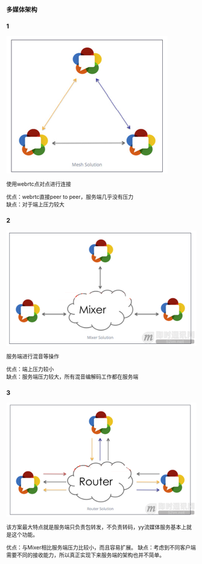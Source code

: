 <!--
 * @Author: xiuquanxu
 * @Company: kaochong
 * @Date: 2020-12-30 20:04:32
 * @LastEditors: xiuquanxu
 * @LastEditTime: 2020-12-30 20:09:07
-->
### 多媒体架构  

### 1  
<img src="../img/12.1.jpg"/>  

使用webrtc点对点进行连接

优点：webrtc直接peer to peer，服务端几乎没有压力  
缺点：对于端上压力较大  

### 2
<img src="../img/12.2.png"/>  

服务端进行混音等操作  

优点：端上压力较小  
缺点：服务端压力较大，所有混音编解码工作都在服务端  

### 3 
<img src="../img/12.3.png">  

该方案最大特点就是服务端只负责包转发，不负责转码，yy流媒体服务基本上就是这个功能。  

优点：与Mixer相比服务端压力比较小，而且容易扩展。
缺点：考虑到不同客户端需要不同的接收能力，所以真正实现下来服务端的架构也并不简单。
